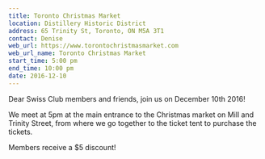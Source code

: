 ```yaml
---
title: Toronto Christmas Market
location: Distillery Historic District
address: 65 Trinity St, Toronto, ON M5A 3T1
contact: Denise
web_url: https://www.torontochristmasmarket.com
web_url_name: Toronto Christmas Market
start_time: 5:00 pm
end_time: 10:00 pm
date: 2016-12-10
---
```


Dear Swiss Club members and friends, join us on December 10th 2016!

We meet at 5pm at the main entrance to the Christmas market on Mill and Trinity
Street, from where we go together to the ticket tent to purchase the tickets.

Members receive a \$5 discount!
